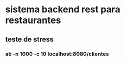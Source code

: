 # sistema backend rest para restaurantes

## teste de stress 

### ab -n 1000 -c 10 localhost:8080/clientes